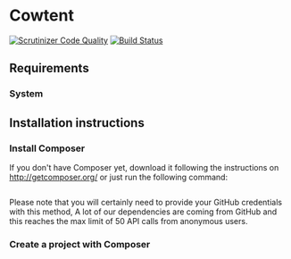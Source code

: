 # Cowtent

[![Scrutinizer Code Quality](https://scrutinizer-ci.com/g/cowtent/cowtent-application/badges/quality-score.png?b=master)](https://scrutinizer-ci.com/g/cowtent/cowtent-application/?branch=master) [![Build Status](https://scrutinizer-ci.com/g/cowtent/cowtent-application/badges/build.png?b=master)](https://scrutinizer-ci.com/g/cowtent/cowtent-application/build-status/master)

## Requirements

### System

## Installation instructions

### Install Composer

If you don't have Composer yet, download it following the instructions on http://getcomposer.org/ or just run the following command:

````

````

Please note that you will certainly need to provide your GitHub credentials with this method, A lot of our dependencies are coming from GitHub and this reaches the max limit of 50 API calls from anonymous users.
### Create a project with Composer
